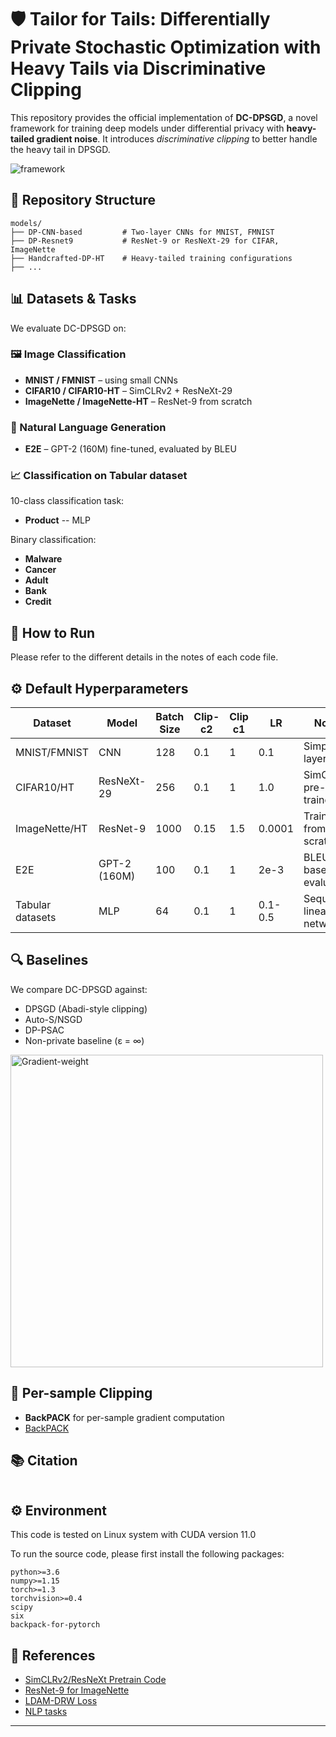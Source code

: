 # 🛡️ Tailor for Tails: Differentially Private Stochastic Optimization with Heavy Tails via Discriminative Clipping

This repository provides the official implementation of **DC-DPSGD**, a novel framework for training deep models under differential privacy with **heavy-tailed gradient noise**. It introduces *discriminative clipping* to better handle the heavy tail in DPSGD.

![framework](./models/overview.jpg)

## 📁 Repository Structure

```
models/
├── DP-CNN-based         # Two-layer CNNs for MNIST, FMNIST
├── DP-Resnet9           # ResNet-9 or ResNeXt-29 for CIFAR, ImageNette
├── Handcrafted-DP-HT    # Heavy-tailed training configurations
├── ...
```

## 📊 Datasets & Tasks

We evaluate DC-DPSGD on:

### 🖼️ Image Classification
- **MNIST / FMNIST** – using small CNNs
- **CIFAR10 / CIFAR10-HT** – SimCLRv2 + ResNeXt-29
- **ImageNette / ImageNette-HT** – ResNet-9 from scratch


### 📝 Natural Language Generation
- **E2E** – GPT-2 (160M) fine-tuned, evaluated by BLEU

### 📈 Classification on Tabular dataset
10-class classification task:
- **Product** -- MLP
  
Binary classification:
- **Malware**
- **Cancer**
- **Adult**
- **Bank**
- **Credit**

## 🚀 How to Run

Please refer to the different details in the notes of each code file.

## ⚙️ Default Hyperparameters

| Dataset        | Model        | Batch Size | Clip-c2  | Clip c1 | LR     | Notes                     |
|----------------|--------------|------------|-------|-------|--------|---------------------------|
| MNIST/FMNIST    | CNN          | 128        | 0.1   | 1     |0.1    | Simple 2-layer CNN        |
| CIFAR10/HT      | ResNeXt-29   | 256        | 0.1   | 1     | 1.0    | SimCLR pre-trained        |
| ImageNette/HT   |  ResNet-9     | 1000       | 0.15  | 1.5   |0.0001 | Trained from scratch      |
| E2E             | GPT-2 (160M) | 100          | 0.1   | 1     | 2e-3  | BLEU-based evaluation   |
| Tabular datasets| MLP          | 64          | 0.1   | 1     | 0.1-0.5 | Sequential linear network|

## 🔍 Baselines

We compare DC-DPSGD against:
- DPSGD (Abadi-style clipping)
- Auto-S/NSGD
- DP-PSAC
- Non-private baseline (ε = ∞)

<img src="./models/gradient_weight.jpg" alt="Gradient-weight" width="500"/>


## 🧪 Per-sample Clipping

- **BackPACK** for per-sample gradient computation
- [BackPACK](https://docs.backpack.pt/en/master/use_cases/example_differential_privacy.html)


## 📚 Citation

```bibtex
```

## ⚙️ Environment
This code is tested on Linux system with CUDA version 11.0

To run the source code, please first install the following packages:

```
python>=3.6
numpy>=1.15
torch>=1.3
torchvision>=0.4
scipy
six
backpack-for-pytorch
```

## 🔗 References

- [SimCLRv2/ResNeXt Pretrain Code](https://github.com/ftramer/Handcrafted-DP)
- [ResNet-9 for ImageNette](https://github.com/cbenitez81/Resnet9)
- [LDAM-DRW Loss](https://github.com/kaidic/LDAM-DRW)
- [NLP tasks](https://github.com/lxuechen/private-transformers)

---
